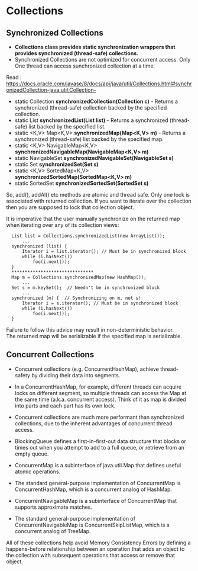 # Collections 

## Synchronized Collections
* **Collections class provides static synchronization wrappers that provides synchronized (thread-safe) collections.**
* Synchronized Collections are not optimized for concurrent access. Only One thread can access sunchronized collection at a time.

Read : https://docs.oracle.com/javase/8/docs/api/java/util/Collections.html#synchronizedCollection-java.util.Collection-

* static <T> Collection<T>	**synchronizedCollection(Collection<T> c)** - Returns a synchronized (thread-safe) collection backed by the specified collection. 
* static <T> List<T>	**synchronizedList(List<T> list)** - Returns a synchronized (thread-safe) list backed by the specified list.
* static <K,V> Map<K,V>	**synchronizedMap(Map<K,V> m)** - Returns a synchronized (thread-safe) list backed by the specified map.
* static <K,V> NavigableMap<K,V>	**synchronizedNavigableMap(NavigableMap<K,V> m)**
* static <T> NavigableSet<T>	**synchronizedNavigableSet(NavigableSet<T> s)**
* static <T> Set<T>	**synchronizedSet(Set<T> s)** 
* static <K,V> SortedMap<K,V>	**synchronizedSortedMap(SortedMap<K,V> m)** 
* static <T> SortedSet<T>	**synchronizedSortedSet(SortedSet<T> s)** 

So, add(), addAl() etc methods are atomic and thread safe. Only one lock is associated with returned collection. 
If you want to iterate over the collection then you are supposed to lock that collection object.

It is imperative that the user manually synchronize on the returned map when iterating over any of its collection views:
```
  List list = Collections.synchronizedList(new ArrayList());
      ...
  synchronized (list) {
      Iterator i = list.iterator(); // Must be in synchronized block
      while (i.hasNext())
          foo(i.next());
  }
  *******************************
  Map m = Collections.synchronizedMap(new HashMap());
      ...
  Set s = m.keySet();  // Needn't be in synchronized block
      ...
  synchronized (m) {  // Synchronizing on m, not s!
      Iterator i = s.iterator(); // Must be in synchronized block
      while (i.hasNext())
          foo(i.next());
  }
```
Failure to follow this advice may result in non-deterministic behavior.\
The returned map will be serializable if the specified map is serializable.

## Concurrent Collections
* Concurrent collections (e.g. ConcurrentHashMap), achieve thread-safety by dividing their data into segments. 
* In a ConcurrentHashMap, for example, different threads can acquire locks on different segment, so multiple threads can access the Map at the same time (a.k.a. concurrent access). Think of it as map is divided into parts and each part has its own lock. 
* Concurrent collections are much more performant than synchronized collections, due to the inherent advantages of concurrent thread access.


* BlockingQueue defines a first-in-first-out data structure that blocks or times out when you attempt to add to a full queue, or retrieve from an empty queue.
* ConcurrentMap is a subinterface of java.util.Map that defines useful atomic operations.
* The standard general-purpose implementation of ConcurrentMap is ConcurrentHashMap, which is a concurrent analog of HashMap.
* ConcurrentNavigableMap is a subinterface of ConcurrentMap that supports approximate matches. 
* The standard general-purpose implementation of ConcurrentNavigableMap is ConcurrentSkipListMap, which is a concurrent analog of TreeMap.

All of these collections help avoid Memory Consistency Errors by defining a happens-before relationship between an operation that adds an object to the collection with subsequent operations that access or remove that object.

